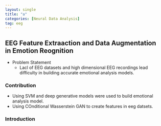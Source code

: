```yaml
---
layout: single
title: "a"
categories: [Neural Data Analysis]
tag: eeg
---
```


## EEG Feature Extraaction and Data Augmentation in Emotion Reognition

- Problem Statement
  - Lacl of EEG datasets and high dimensional EEG recordings lead difficulty in building accurate emotional analysis models.

### Contribution

- Using SVM and deep generative models were used to build emotional analysis model.
- Using COnditional Wasserstein GAN to create features in eeg datsets.



### Introduction

  
